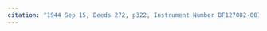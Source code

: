 ```yaml
---
citation: "1944 Sep 15, Deeds 272, p322, Instrument Number BF127082-001, Tompkins County Clerk, Ithaca NY."
---
```



